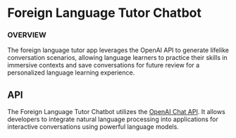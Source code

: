 # Foreign Language Tutor Chatbot

### OVERVIEW
The foreign language tutor app leverages the OpenAI API to generate lifelike conversation scenarios, allowing language learners to practice their skills in immersive contexts and save conversations for future review for a personalized language learning experience.

## API

The Foreign Language Tutor Chatbot utilizes the [OpenAI Chat API](https://platform.openai.com/). It allows developers to integrate natural language processing into applications for interactive conversations using powerful language models.